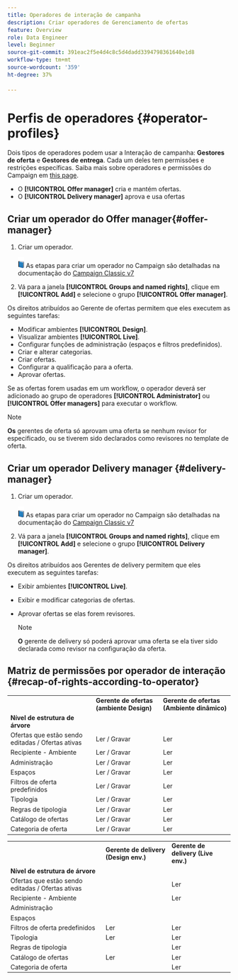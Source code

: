 ```yaml
---
title: Operadores de interação de campanha
description: Criar operadores de Gerenciamento de ofertas
feature: Overview
role: Data Engineer
level: Beginner
source-git-commit: 391eac2f5e4d4c8c5d4dadd3394798361640e1d8
workflow-type: tm+mt
source-wordcount: '359'
ht-degree: 37%

---
```


# Perfis de operadores {#operator-profiles}

Dois tipos de operadores podem usar a Interação de campanha: **Gestores de oferta** e **Gestores de entrega**. Cada um deles tem permissões e restrições específicas. Saiba mais sobre operadores e permissões do Campaign em [this page](../start/permissions.md).

* O **[!UICONTROL Offer manager]** cria e mantém ofertas.
* O **[!UICONTROL Delivery manager]** aprova e usa ofertas

## Criar um operador do Offer manager{#offer-manager}

1. Criar um operador.

   ![](../assets/do-not-localize/book.png) As etapas para criar um operador no Campaign são detalhadas na documentação do  [Campaign Classic v7](https://experienceleague.adobe.com/docs/campaign-classic/using/getting-started/permissions/access-management-operators.html)

1. Vá para a janela **[!UICONTROL Groups and named rights]**, clique em **[!UICONTROL Add]** e selecione o grupo **[!UICONTROL Offer manager]**.

Os direitos atribuídos ao Gerente de ofertas permitem que eles executem as seguintes tarefas:

* Modificar ambientes **[!UICONTROL Design]**.
* Visualizar ambientes **[!UICONTROL Live]**.
* Configurar funções de administração (espaços e filtros predefinidos).
* Criar e alterar categorias.
* Criar ofertas.
* Configurar a qualificação para a oferta.
* Aprovar ofertas.

Se as ofertas forem usadas em um workflow, o operador deverá ser adicionado ao grupo de operadores **[!UICONTROL Administrator]** ou **[!UICONTROL Offer managers]** para executar o workflow.

>[!NOTE]
>
>**Os** gerentes de oferta só aprovam uma oferta se nenhum revisor for especificado, ou se tiverem sido declarados como revisores no template de oferta.

## Criar um operador Delivery manager {#delivery-manager}

1. Criar um operador.

   ![](../assets/do-not-localize/book.png) As etapas para criar um operador no Campaign são detalhadas na documentação do  [Campaign Classic v7](https://experienceleague.adobe.com/docs/campaign-classic/using/getting-started/permissions/access-management-operators.html)

1. Vá para a janela **[!UICONTROL Groups and named rights]**, clique em **[!UICONTROL Add]** e selecione o grupo **[!UICONTROL Delivery manager]**.

Os direitos atribuídos aos Gerentes de delivery permitem que eles executem as seguintes tarefas:

* Exibir ambientes **[!UICONTROL Live]**.
* Exibir e modificar categorias de ofertas.
* Aprovar ofertas se elas forem revisores.

   >[!NOTE]
   >
   >**O** gerente de delivery só poderá aprovar uma oferta se ela tiver sido declarada como revisor na configuração da oferta.

## Matriz de permissões por operador de interação {#recap-of-rights-according-to-operator}

<table> 
 <tbody> 
  <tr> 
   <td> </td> 
   <td> <strong>Gerente de ofertas (ambiente Design)</strong><br /> </td> 
   <td> <strong>Gerente de ofertas (Ambiente dinâmico)</strong><br /> </td> 
  </tr> 
  <tr> 
   <td> <strong>Nível de estrutura de árvore</strong><br /> </td> 
   <td> </td> 
   <td> </td> 
  </tr> 
  <tr> 
   <td> Ofertas que estão sendo editadas / Ofertas ativas<br /> </td> 
   <td> Ler / Gravar<br /> </td> 
   <td> Ler<br /> </td> 
  </tr> 
  <tr> 
   <td> Recipiente - Ambiente<br /> </td> 
   <td> Ler / Gravar<br /> </td> 
   <td> Ler<br /> </td> 
  </tr> 
  <tr> 
   <td> Administração<br /> </td> 
   <td> Ler / Gravar<br /> </td> 
   <td> Ler<br /> </td> 
  </tr> 
  <tr> 
   <td> Espaços<br /> </td> 
   <td> Ler / Gravar<br /> </td> 
   <td> Ler<br /> </td> 
  </tr> 
  <tr> 
   <td> Filtros de oferta predefinidos<br /> </td> 
   <td> Ler / Gravar<br /> </td> 
   <td> Ler<br /> </td> 
  </tr> 
  <tr> 
   <td> Tipologia<br /> </td> 
   <td> Ler / Gravar<br /> </td> 
   <td> Ler<br /> </td> 
  </tr> 
  <tr> 
   <td> Regras de tipologia<br /> </td> 
   <td> Ler / Gravar<br /> </td> 
   <td> Ler<br /> </td> 
  </tr> 
  <tr> 
   <td> Catálogo de ofertas<br /> </td> 
   <td> Ler / Gravar<br /> </td> 
   <td> Ler<br /> </td> 
  </tr> 
  <tr> 
   <td> Categoria de oferta<br /> </td> 
   <td> Ler / Gravar<br /> </td> 
   <td> Ler<br /> </td> 
  </tr> 
 </tbody> 
</table>

<table> 
 <tbody> 
  <tr> 
   <td> </td> 
   <td> <strong>Gerente de delivery (Design env.)</strong><br /> </td> 
   <td> <strong>Gerente de delivery (Live env.)</strong><br /> </td> 
  </tr> 
  <tr> 
   <td> <strong>Nível de estrutura de árvore</strong><br /> </td> 
   <td> </td> 
   <td> </td> 
  </tr> 
  <tr> 
   <td> Ofertas que estão sendo editadas / Ofertas ativas<br /> </td> 
   <td> </td> 
   <td> Ler<br /> </td> 
  </tr> 
  <tr> 
   <td> Recipiente - Ambiente<br /> </td> 
   <td> </td> 
   <td> Ler<br /> </td> 
  </tr> 
  <tr> 
   <td> Administração<br /> </td> 
   <td> </td> 
   <td> </td> 
  </tr> 
  <tr> 
   <td> Espaços<br /> </td> 
   <td> </td> 
   <td> </td> 
  </tr> 
  <tr> 
   <td> Filtros de oferta predefinidos<br /> </td> 
   <td> Ler<br /> </td> 
   <td> Ler<br /> </td> 
  </tr> 
  <tr> 
   <td> Tipologia<br /> </td> 
   <td> Ler<br /> </td> 
   <td> Ler<br /> </td> 
  </tr> 
  <tr> 
   <td> Regras de tipologia<br /> </td> 
   <td> </td> 
   <td> Ler<br /> </td> 
  </tr> 
  <tr> 
   <td> Catálogo de ofertas<br /> </td> 
   <td> Ler<br /> </td> 
   <td> Ler<br /> </td> 
  </tr> 
  <tr> 
   <td> Categoria de oferta<br /> </td> 
   <td> </td> 
   <td> Ler<br /> </td> 
  </tr> 
 </tbody> 
</table>
